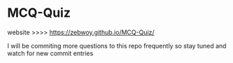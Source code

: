 # MCQ-Quiz
website >>>> https://zebwoy.github.io/MCQ-Quiz/

I will be commiting more questions to this repo frequently so stay tuned and watch for new commit entries
